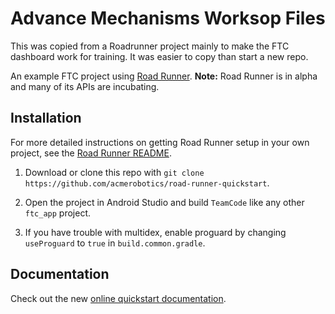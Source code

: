 # Advance Mechanisms Worksop Files

This was copied from a Roadrunner project mainly to make the FTC dashboard work for training. It was easier to copy than start a new repo.

An example FTC project using [Road Runner](https://github.com/acmerobotics/road-runner). **Note:** Road Runner is in alpha and many of its APIs are incubating.


## Installation

For more detailed instructions on getting Road Runner setup in your own project, see the [Road Runner README](https://github.com/acmerobotics/road-runner#core).

1. Download or clone this repo with `git clone https://github.com/acmerobotics/road-runner-quickstart`.

1. Open the project in Android Studio and build `TeamCode` like any other `ftc_app` project.

1. If you have trouble with multidex, enable proguard by changing `useProguard` to `true` in `build.common.gradle`.

## Documentation

Check out the new [online quickstart documentation](https://acme-robotics.gitbook.io/road-runner/quickstart/introduction).
